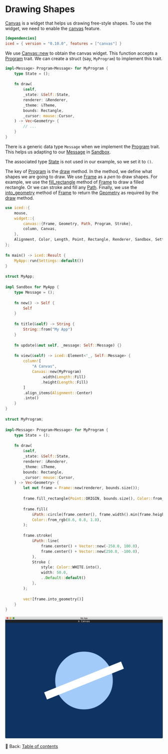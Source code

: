 # Drawing Shapes

[Canvas](https://docs.rs/iced/latest/iced/widget/canvas/struct.Canvas.html) is a widget that helps us drawing free-style shapes.
To use the widget, we need to enable the [canvas](https://docs.rs/crate/iced/latest/features#canvas) feature.

```toml
[dependencies]
iced = { version = "0.10.0", features = ["canvas"] }
```

We use [Canvas::new](https://docs.rs/iced/latest/iced/widget/canvas/struct.Canvas.html#method.new) to obtain the canvas widget.
This function accepts a [Program](https://docs.rs/iced/latest/iced/widget/canvas/trait.Program.html) trait.
We can create a struct (say, `MyProgram`) to implement this trait.

```rust
impl<Message> Program<Message> for MyProgram {
    type State = ();

    fn draw(
        &self,
        _state: &Self::State,
        renderer: &Renderer,
        _theme: &Theme,
        bounds: Rectangle,
        _cursor: mouse::Cursor,
    ) -> Vec<Geometry> {
        // ...
    }
}
```

There is a generic data type `Message` when we implement the [Program](https://docs.rs/iced/latest/iced/widget/canvas/trait.Program.html) trait.
This helps us adapting to our [Message](https://docs.rs/iced/latest/iced/trait.Sandbox.html#associatedtype.Message) in [Sandbox](https://docs.rs/iced/latest/iced/trait.Sandbox.html).

The associated type [State](https://docs.rs/iced/latest/iced/widget/canvas/trait.Program.html#associatedtype.State) is not used in our example, so we set it to `()`.

The key of [Program](https://docs.rs/iced/latest/iced/widget/canvas/trait.Program.html) is the [draw](https://docs.rs/iced/latest/iced/widget/canvas/trait.Program.html#tymethod.draw) method.
In the method, we define what shapes we are going to draw.
We use [Frame](https://docs.rs/iced/latest/iced/widget/canvas/enum.Frame.html) as a *pen* to draw shapes.
For example, we use the [fill_rectangle](https://docs.rs/iced/latest/iced/widget/canvas/enum.Frame.html#method.fill_rectangle) method of [Frame](https://docs.rs/iced/latest/iced/widget/canvas/enum.Frame.html) to draw a filled rectangle.
Or we can stroke and fill any [Path](https://docs.rs/iced/latest/iced/widget/canvas/struct.Path.html).
Finally, we use the [into_geometry](https://docs.rs/iced/latest/iced/widget/canvas/enum.Frame.html#method.into_geometry) method of [Frame](https://docs.rs/iced/latest/iced/widget/canvas/enum.Frame.html) to return the [Geometry](https://docs.rs/iced/latest/iced/widget/canvas/enum.Geometry.html) as required by the [draw](https://docs.rs/iced/latest/iced/widget/canvas/trait.Program.html#tymethod.draw) method.

```rust
use iced::{
    mouse,
    widget::{
        canvas::{Frame, Geometry, Path, Program, Stroke},
        column, Canvas,
    },
    Alignment, Color, Length, Point, Rectangle, Renderer, Sandbox, Settings, Theme, Vector,
};

fn main() -> iced::Result {
    MyApp::run(Settings::default())
}

struct MyApp;

impl Sandbox for MyApp {
    type Message = ();

    fn new() -> Self {
        Self
    }

    fn title(&self) -> String {
        String::from("My App")
    }

    fn update(&mut self, _message: Self::Message) {}

    fn view(&self) -> iced::Element<'_, Self::Message> {
        column![
            "A Canvas",
            Canvas::new(MyProgram)
                .width(Length::Fill)
                .height(Length::Fill)
        ]
        .align_items(Alignment::Center)
        .into()
    }
}

struct MyProgram;

impl<Message> Program<Message> for MyProgram {
    type State = ();

    fn draw(
        &self,
        _state: &Self::State,
        renderer: &Renderer,
        _theme: &Theme,
        bounds: Rectangle,
        _cursor: mouse::Cursor,
    ) -> Vec<Geometry> {
        let mut frame = Frame::new(renderer, bounds.size());
        
        frame.fill_rectangle(Point::ORIGIN, bounds.size(), Color::from_rgb(0.0, 0.2, 0.4));

        frame.fill(
            &Path::circle(frame.center(), frame.width().min(frame.height()) / 4.0),
            Color::from_rgb(0.6, 0.8, 1.0),
        );

        frame.stroke(
            &Path::line(
                frame.center() + Vector::new(-250.0, 100.0),
                frame.center() + Vector::new(250.0, -100.0),
            ),
            Stroke {
                style: Color::WHITE.into(),
                width: 50.0,
                ..Default::default()
            },
        );

        vec![frame.into_geometry()]
    }
}
```

![Drawing Shapes](./pic/drawing_shapes.png)

<!-- :arrow_right:  Next:  -->

:blue_book: Back: [Table of contents](./../README.md)
